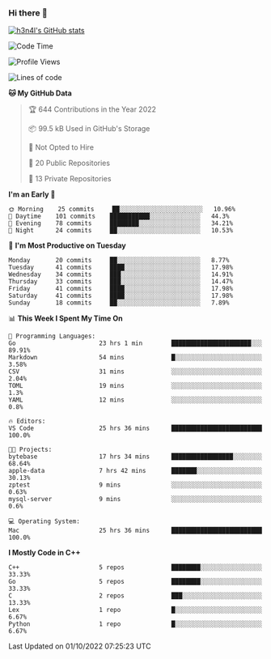 ### Hi there 👋

[![h3n4l's GitHub stats](https://github-readme-stats.vercel.app/api?username=h3n4l&count_private=true&show_icons=true&theme=radical)](https://github.com/h3n4l/github-readme-stats)

<!--START_SECTION:waka-->
![Code Time](http://img.shields.io/badge/Code%20Time-714%20hrs%2039%20mins-blue)

![Profile Views](http://img.shields.io/badge/Profile%20Views-7-blue)

![Lines of code](https://img.shields.io/badge/From%20Hello%20World%20I%27ve%20Written-43%20Thousand%20lines%20of%20code-blue)

**🐱 My GitHub Data** 

> 🏆 644 Contributions in the Year 2022
 > 
> 📦 99.5 kB Used in GitHub's Storage 
 > 
> 🚫 Not Opted to Hire
 > 
> 📜 20 Public Repositories 
 > 
> 🔑 13 Private Repositories  
 > 
**I'm an Early 🐤** 

```text
🌞 Morning    25 commits     ██░░░░░░░░░░░░░░░░░░░░░░░   10.96% 
🌆 Daytime    101 commits    ███████████░░░░░░░░░░░░░░   44.3% 
🌃 Evening    78 commits     ████████░░░░░░░░░░░░░░░░░   34.21% 
🌙 Night      24 commits     ██░░░░░░░░░░░░░░░░░░░░░░░   10.53%

```
📅 **I'm Most Productive on Tuesday** 

```text
Monday       20 commits     ██░░░░░░░░░░░░░░░░░░░░░░░   8.77% 
Tuesday      41 commits     ████░░░░░░░░░░░░░░░░░░░░░   17.98% 
Wednesday    34 commits     ███░░░░░░░░░░░░░░░░░░░░░░   14.91% 
Thursday     33 commits     ███░░░░░░░░░░░░░░░░░░░░░░   14.47% 
Friday       41 commits     ████░░░░░░░░░░░░░░░░░░░░░   17.98% 
Saturday     41 commits     ████░░░░░░░░░░░░░░░░░░░░░   17.98% 
Sunday       18 commits     ██░░░░░░░░░░░░░░░░░░░░░░░   7.89%

```


📊 **This Week I Spent My Time On** 

```text
💬 Programming Languages: 
Go                       23 hrs 1 min        ██████████████████████░░░   89.91% 
Markdown                 54 mins             █░░░░░░░░░░░░░░░░░░░░░░░░   3.58% 
CSV                      31 mins             ░░░░░░░░░░░░░░░░░░░░░░░░░   2.04% 
TOML                     19 mins             ░░░░░░░░░░░░░░░░░░░░░░░░░   1.3% 
YAML                     12 mins             ░░░░░░░░░░░░░░░░░░░░░░░░░   0.8%

🔥 Editors: 
VS Code                  25 hrs 36 mins      █████████████████████████   100.0%

🐱‍💻 Projects: 
bytebase                 17 hrs 34 mins      █████████████████░░░░░░░░   68.64% 
apple-data               7 hrs 42 mins       ███████░░░░░░░░░░░░░░░░░░   30.13% 
zptest                   9 mins              ░░░░░░░░░░░░░░░░░░░░░░░░░   0.63% 
mysql-server             9 mins              ░░░░░░░░░░░░░░░░░░░░░░░░░   0.6%

💻 Operating System: 
Mac                      25 hrs 36 mins      █████████████████████████   100.0%

```

**I Mostly Code in C++** 

```text
C++                      5 repos             ████████░░░░░░░░░░░░░░░░░   33.33% 
Go                       5 repos             ████████░░░░░░░░░░░░░░░░░   33.33% 
C                        2 repos             ███░░░░░░░░░░░░░░░░░░░░░░   13.33% 
Lex                      1 repo              █░░░░░░░░░░░░░░░░░░░░░░░░   6.67% 
Python                   1 repo              █░░░░░░░░░░░░░░░░░░░░░░░░   6.67%

```



 Last Updated on 01/10/2022 07:25:23 UTC
<!--END_SECTION:waka-->

